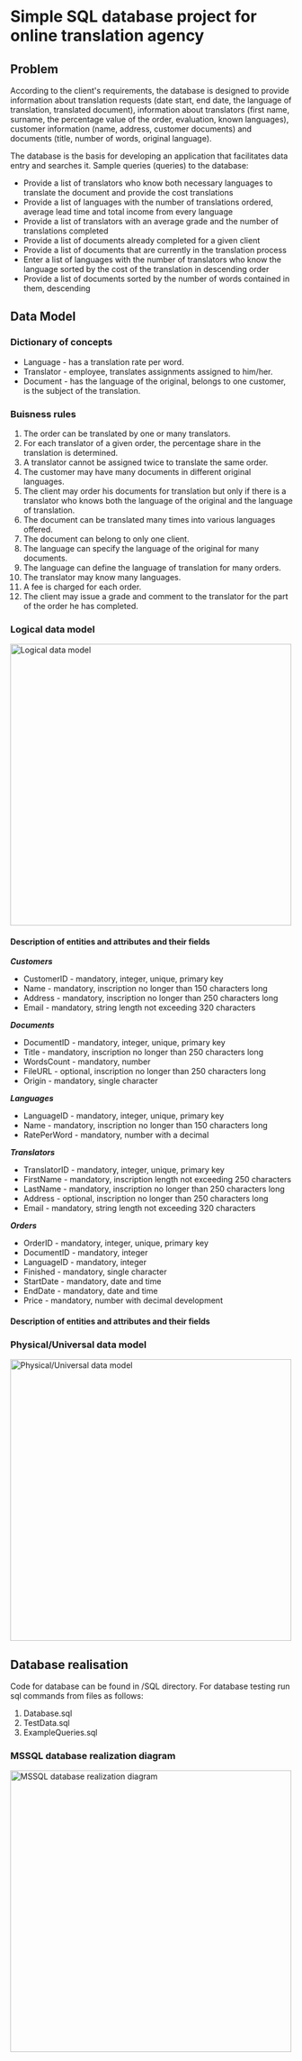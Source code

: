 # Simple SQL database project for online translation agency

## Problem

According to the client's requirements, the database is designed to provide information about translation requests (date
start, end date, the language of translation, translated document), information about translators (first name,
surname, the percentage value of the order, evaluation, known languages), customer information (name, address,
customer documents) and documents (title, number of words, original language).

The database is the basis for developing an application that facilitates data entry and searches it. Sample queries (queries) to the database:
* Provide a list of translators who know both necessary languages to translate the document and provide the cost
translations
* Provide a list of languages with the number of translations ordered, average lead time and total income from
every language
* Provide a list of translators with an average grade and the number of translations completed
* Provide a list of documents already completed for a given client
* Provide a list of documents that are currently in the translation process
* Enter a list of languages with the number of translators who know the language sorted by the cost of the translation in descending order
* Provide a list of documents sorted by the number of words contained in them, descending

## Data Model

### Dictionary of concepts

* Language - has a translation rate per word.
* Translator - employee, translates assignments assigned to him/her.
* Document - has the language of the original, belongs to one customer, is the subject of the translation.


### Buisness rules
1. The order can be translated by one or many translators.
2. For each translator of a given order, the percentage share in the translation is determined.
3. A translator cannot be assigned twice to translate the same order.
4. The customer may have many documents in different original languages.
5. The client may order his documents for translation but only if there is a translator who knows both
the language of the original and the language of translation.
6. The document can be translated many times into various languages ​​offered.
7. The document can belong to only one client.
8. The language can specify the language of the original for many documents.
9. The language can define the language of translation for many orders.
10. The translator may know many languages.
11. A fee is charged for each order.
12. The client may issue a grade and comment to the translator for the part of the order he has completed.

### Logical data model
<img src="https://i.imgur.com/s5JFhUI.png" alt="Logical data model" width="500">

#### Description of entities and attributes and their fields

__*Customers*__
* CustomerID - mandatory, integer, unique, primary key
* Name - mandatory, inscription no longer than 150 characters long
* Address - mandatory, inscription no longer than 250 characters long
* Email - mandatory, string length not exceeding 320 characters

__*Documents*__
* DocumentID - mandatory, integer, unique, primary key
* Title - mandatory, inscription no longer than 250 characters long
* WordsCount - mandatory, number
* FileURL - optional, inscription no longer than 250 characters long
* Origin - mandatory, single character

__*Languages*__
* LanguageID - mandatory, integer, unique, primary key
* Name - mandatory, inscription no longer than 150 characters long
* RatePerWord - mandatory, number with a decimal

__*Translators*__
* TranslatorID - mandatory, integer, unique, primary key
* FirstName - mandatory, inscription length not exceeding 250 characters
* LastName - mandatory, inscription no longer than 250 characters long
* Address - optional, inscription no longer than 250 characters long
* Email - mandatory, string length not exceeding 320 characters

__*Orders*__
* OrderID - mandatory, integer, unique, primary key
* DocumentID - mandatory, integer
* LanguageID - mandatory, integer
* Finished - mandatory, single character
* StartDate - mandatory, date and time
* EndDate - mandatory, date and time
* Price - mandatory, number with decimal development


#### Description of entities and attributes and their fields

### Physical/Universal data model
<img src="https://i.imgur.com/EdvaZ62.png" alt="Physical/Universal data model" width="500">

## Database realisation
Code for database can be found in /SQL directory. 
For database testing run sql commands from files as follows:
1. Database.sql
2. TestData.sql
3. ExampleQueries.sql

### MSSQL database realization diagram
<img src="https://i.imgur.com/K6w2Xuy.png" alt="MSSQL database realization diagram" width="500">
